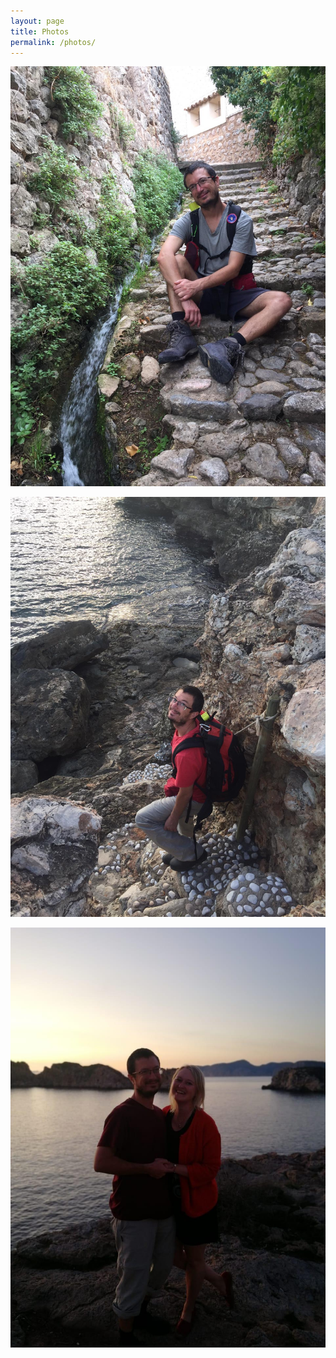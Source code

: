 ```yaml
---
layout: page
title: Photos
permalink: /photos/
---
```


![Biniaraix](/assets/images/biniaraix.jpg)

![Sa Ràpita](/assets/images/larapita.jpg)

![Posta de sol](/assets/images/postadesol.jpg)
